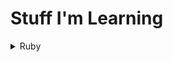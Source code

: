 # Stuff I'm Learning

<details>
<summary>Ruby</summary>

## Shovel Operator

This thingy is called a "shovel operator": `<<`.

It is used to append content to other content.  For example:

```ruby
quote = "I'll have the tuna."
quote << " No crust."
puts quote

I'll have the tuna. No crust.
```

This is similar to the `+=` syntax, with a few important differences:
1. `<<` is more memory efficient since it modifies the existing variable rather than reassigning it (less garbage collection needed)
1. `<<` mutates ALL instances of the variable, for example:

Modifying content with `+=`:
```ruby
quote = "You don't turn your back on family, "
line = quote
line += "even when they do."

puts line
  => You don't turn your back on family, even when they do.

puts quote
  => You don't turn your back on family, 
```

Modifying content with `<<`:
```ruby
quote = "You don't turn your back on family, "
line = quote
line << "even when they do."

puts line
  => You don't turn your back on family, even when they do.

puts quote
  => You don't turn your back on family, even when they do.
```

quite interesting.

</details>
